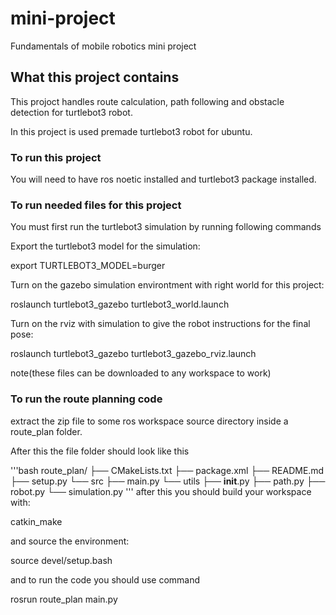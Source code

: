 # mini-project
Fundamentals of mobile robotics mini project

## What this project contains

This projoct handles route calculation, path following and obstacle detection for turtlebot3 robot.
 
In this project is used premade turtlebot3 robot for ubuntu. 

### To run this project

You will need to have ros noetic installed and turtlebot3 package installed.


### To run needed files for this project

You must first run the turtlebot3 simulation by running following commands

Export the turtlebot3 model for the simulation:

export TURTLEBOT3_MODEL=burger 

Turn on the gazebo simulation environtment with right world for this project:

roslaunch turtlebot3_gazebo turtlebot3_world.launch

Turn on the rviz with simulation to give the robot instructions for the final pose:

roslaunch turtlebot3_gazebo turtlebot3_gazebo_rviz.launch

note(these files can be downloaded to any workspace to work)

### To run the route planning code 

extract the zip file to some ros workspace source directory inside a route_plan folder.

After this the file folder should look like this

'''bash
route_plan/
├── CMakeLists.txt
├── package.xml
├── README.md
├── setup.py
└── src
    ├── main.py
    └── utils
        ├── __init__.py
        ├── path.py
        ├── robot.py
        └── simulation.py
'''
after this you should build your workspace with:

catkin_make

and source the environment:

source devel/setup.bash

and to run the code you should use command 

rosrun route_plan main.py



